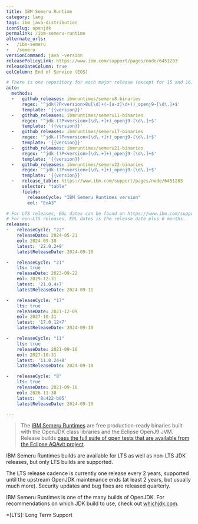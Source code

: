 ```yaml
---
title: IBM Semeru Runtime
category: lang
tags: ibm java-distribution
iconSlug: openjdk
permalink: /ibm-semeru-runtime
alternate_urls:
-   /ibm-semeru
-   /semeru
versionCommand: java -version
releasePolicyLink: https://www.ibm.com/support/pages/node/6451203
releaseDateColumn: true
eolColumn: End of Service (EOS)

# There is one repository for each major release (except for 15 and 16).
auto:
  methods:
  -   github_releases: ibmruntimes/semeru8-binaries
      regex: '^jdk(?P<version>8u[\d]+(-[a-z]\d+))_openj9-[\d\.]+$'
      template: '{{version}}'
  -   github_releases: ibmruntimes/semeru11-binaries
      regex: '^jdk-(?P<version>[\d\.+]+)_openj9-[\d\.]+$'
      template: '{{version}}'
  -   github_releases: ibmruntimes/semeru17-binaries
      regex: '^jdk-(?P<version>[\d\.+]+)_openj9-[\d\.]+$'
      template: '{{version}}'
  -   github_releases: ibmruntimes/semeru21-binaries
      regex: '^jdk-(?P<version>[\d\.+]+)_openj9-[\d\.]+$'
      template: '{{version}}'
  -   github_releases: ibmruntimes/semeru22-binaries
      regex: '^jdk-(?P<version>[\d\.+]+)_openj9-[\d\.]+$'
      template: '{{version}}'
  -   release_table: https://www.ibm.com/support/pages/node/6451203
      selector: "table"
      fields:
        releaseCycle: "IBM Semeru Runtimes version"
        eol: "EoA3"

# For LTS releases, EOL dates can be found on https://www.ibm.com/support/pages/node/6451203.
# For non-LTS releases, EOL dates is the release date plus 6 months.
releases:
-   releaseCycle: "22"
    releaseDate: 2024-05-21
    eol: 2024-09-30
    latest: '22.0.2+9'
    latestReleaseDate: 2024-09-10

-   releaseCycle: "21"
    lts: true
    releaseDate: 2023-09-22
    eol: 2029-12-31
    latest: '21.0.4+7'
    latestReleaseDate: 2024-09-11

-   releaseCycle: "17"
    lts: true
    releaseDate: 2021-12-09
    eol: 2027-10-31
    latest: '17.0.12+7'
    latestReleaseDate: 2024-09-10

-   releaseCycle: "11"
    lts: true
    releaseDate: 2021-09-16
    eol: 2027-10-31
    latest: '11.0.24+8'
    latestReleaseDate: 2024-09-10

-   releaseCycle: "8"
    lts: true
    releaseDate: 2021-09-16
    eol: 2026-11-30
    latest: '8u422-b05'
    latestReleaseDate: 2024-09-10

---
```


> The [IBM Semeru Runtimes](https://developer.ibm.com/languages/java/semeru-runtimes/) are free
> production-ready binaries built with the OpenJDK class libraries and the Eclipse OpenJ9 JVM.
> Release builds [pass the full suite of open tests that are available from the Eclipse AQAvit
> project](https://developer.ibm.com/blogs/semeru-runtime-quality-you-can-depend-on/).

IBM Semeru Runtimes builds are available for LTS as well as non-LTS JDK releases, but only LTS
builds are supported.

The LTS release cadence is currently one release every 2 years, supported until the upstream OpenJDK
maintenance ends (at least 2 years, but usually much more). Security updates and bug fixes are
released quarterly.

IBM Semeru Runtimes is one of the many builds of OpenJDK. For recommendations on which JDK build to
use, check out [whichjdk.com](https://whichjdk.com/#ibm-semeru-runtime).

*[LTS]: Long Term Support
